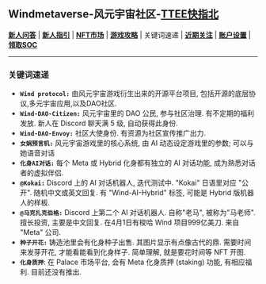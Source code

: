 ## Windmetaverse-风元宇宙社区-[TTEE快指北](Readme.md)

[**新人问答**](新人问答.md) | [**新人指引**](新人指引.md) | [**NFT市场**](NFT市场.md) | [**游戏攻略**](游戏攻略.md) | 关键词速递 | [**近期关注**](近期关注.md) | [**账户设置**](账户设置.md) | [**领取SOC**](领取SOC.md)

---

### 关键词速递

- **`Wind protocol:`** 由风元宇宙游戏衍生出来的开源平台项目, 包括开源的底层协议,多元宇宙应用,以及DAO社区.
- **`Wind-DAO-Citizen:`** 风元宇宙里的 DAO 公民, 参与社区治理. 有不定期的福利发放. 新人在 Discord 聊天满 5 级, 自动获得此身份.
- **`Wind-DAO-Envoy:`** 社区大使身份. 有资源为社区宣传推广出力.
- **`女娲预言机:`** 风元宇宙游戏里的核心系统, 由 AI 动态设定游戏里的参数; 可以与她语音对话
- **`化身AI对话:`** 每个 Meta 或 Hybrid 化身都有独立的 AI 对话功能, 成为熟悉对话者的虚拟伴侣.
- **`@Kokai:`** Discord 上的 AI 对话机器人, 迭代测试中. "Kokai" 日语里对应 "公开". 随机中文或英文回复. 有 "Wind-AI-Hybrid" 标签, 可能是 Hybrid 版机器人的样板.
- **`@马克扎克伯格:`** Discord 上第二个 AI 对话机器人. 自称"老马", 被称为"马老师". 擅长投资, 主要是中文回复. 在4月1日有梭哈 Wind 项目999亿美刀. 来自 "Meta" 公司.
- **`种子开花:`** 铸造池里会有化身种子出售. 其图片显示有点像古代的鼎. 需要时间来发芽开花, 才能看能看到化身样子. 简单理解, 就是要花时间等 NFT 开图.
- **`化身质押`**: 在 Palace 市场平台, 会有 Meta 化身质押 (staking) 功能, 有相应福利. 目前还没有推出.
